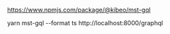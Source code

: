 

https://www.npmjs.com/package/@kibeo/mst-gql

yarn mst-gql --format ts http://localhost:8000/graphql
